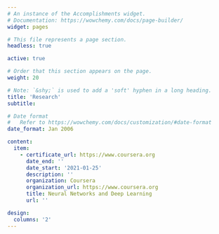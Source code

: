 ```yaml
---
# An instance of the Accomplishments widget.
# Documentation: https://wowchemy.com/docs/page-builder/
widget: pages

# This file represents a page section.
headless: true

active: true

# Order that this section appears on the page.
weight: 20

# Note: `&shy;` is used to add a 'soft' hyphen in a long heading.
title: 'Research'
subtitle:

# Date format
#   Refer to https://wowchemy.com/docs/customization/#date-format
date_format: Jan 2006

content:
  item:
    - certificate_url: https://www.coursera.org
      date_end: ''
      date_start: '2021-01-25'
      description: ''
      organization: Coursera
      organization_url: https://www.coursera.org
      title: Neural Networks and Deep Learning
      url: ''

design:
  columns: '2'
---
```

